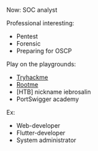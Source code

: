 Now: SOC analyst

Professional interesting:
 - Pentest
 - Forensic
 - Preparing for OSCP

Play on the playgrounds:
 - [Tryhackme](https://tryhackme.com/p/iebrosalin)
 - [Rootme](https://www.root-me.org/IEbrosalin)
 - [HTB] nickname iebrosalin
 - PortSwigger academy

Ex:
- Web-developer
- Flutter-developer
- System administrator

